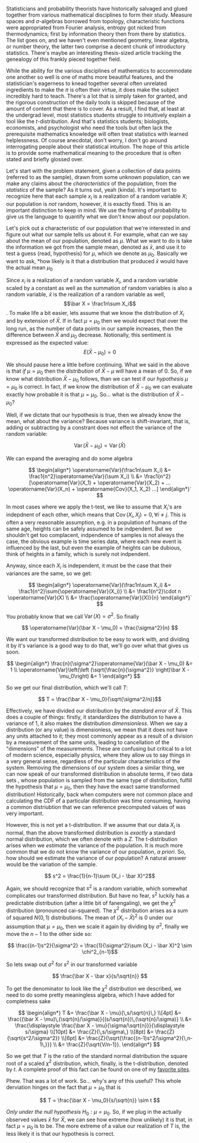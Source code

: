 Statisticians and probability theorists have historically salvaged and glued
together from various mathematical disciplines to form their
study. Measure spaces and $\sigma$-algebras borrowed from topology,
characteristic functions were appropriated from Fourier analysis, entropy
got nicked from thermodynamics; first by information theory then from
there by statistics. The list goes on, and we haven't even mentioned
geometry, linear algebra, or number theory, the latter two comprise
a decent chunk of introductory statistics. There's maybe an interesting
thesis-sized article tracking the genealogy of this frankly pieced
together field. 

While the ability for the various disciplines of mathematics to accommodate
one another so well is one of maths more beautiful features, and the
statistician's eagerness to knead together several often unrelated
ingredients to make the $\pi$ is often their virtue, it does make the
subject incredibly hard to teach. There's a lot that is simply taken for
granted, and the rigorous construction of the daily tools is skipped
because of the amount of content that there is to cover. As a result,
I find that, at least at the undergrad level, most statistics students
struggle to intuitively explain a tool like the $t$-distribution. And
that's statistics students; biologists, economists, and psychologist who
need the tools but often lack the prerequisite mathematics knowledge will
often treat statistics with learned helplessness. Of course
anecdotal, don't worry, I don't go around interrogating people about their
statistical intuition. The hope of this article is to provide some
mathematical meaning to the procedure that is often stated and briefly
glossed over.

Let's start with the problem statement, given a collection of data points
(referred to as the sample), drawn from some unknown population, can we
make any claims about the *characteristics* of the population, from the
*statistics* of the sample? As it turns out, yeah (kinda). It's important
to recognize here that each sample $x_i$ is a realization of a random
variable $X$; our population is *not* random, however, it is exactly
fixed. This is an important distinction to keep in mind. We use the
framing of probability to give us the language to quantify what we don't
know about our population.

Let's pick out a characteristic of our population that we're interested in
and figure out what our sample tells us about it. For example, what can we
say about the mean of our population, denoted as $\mu$. What we want to do
is take the information we got from the sample mean, denoted as $\bar x$,
and use it to test a guess (read, hypothesis) for $\mu$, which we denote
as $\mu_0$. Basically we want to ask, *how likely is it that
a distribution that produced $\bar x$ would have the actual mean $\mu_0$

Since $x_i$ is a realization of a random variable $X_i$, and a random
variable scaled by a constant as well as the summation of random variables
is also a random variable, $\bar x$ is the realization of a random
variable as well, $$\bar X = \frac1n\sum X_i$$. To make life a bit easier,
lets assume that we know the distribution of $X_i$ and by extension of
$\bar X$. If in fact $\mu = \mu_0$ then we would expect that over the long
run, as the number of data points in our sample increases, then the
difference between $\bar X$ and $\mu_0$ decrease. Notionally, this
sentiment is expressed as the expected value: $$E(\bar X - \mu_0) = 0$$ 

We should pause here a little before continuing. What we said in the above
is that *if* $\mu = \mu_0$ then the *distribution* of $\bar X - \mu$ will
have a mean of $0$. So, if we know what distribution $\bar X - \mu_0$
follows, than we can test if our *hypothesis* $\mu = \mu_0$ is correct. In
fact, if we know the distribution of $\bar X - \mu_0$ we can evaluate
exactly how probable it is that $\mu = \mu_0$. So... what is the
distribution of $\bar X - \mu_0$?

Well, if we dictate that our hypothesis is true, then we already know the
mean, what about the variance? Because variance is shift-invariant, that
is, adding or subtracting by a constrant does not effect the variance of
the random variable:

$$ \operatorname{Var}(\bar X - \mu_0) = \operatorname{Var}(\bar X)  $$ 

We can expand the averaging and do some algebra

$$ 
\begin{align*} 
\operatorname{Var}(\frac1n\sum X_i) &= \frac1{n^2}\operatorname{Var}(\sum X_i) \\
&= \frac1{n^2}[\operatorname{Var}(X_1) + \operatorname{Var}(X_2) + ... \operatorname{Var}(X_n) + \operatorname{Cov}(X_1, X_2) ...]
\end{align*}`
$$

In most cases where we apply the t-test, we like to assume that $X_i$'s
are indepdnent of each other, which means that $\operatorname{Cov}(X_i,
X_j) = 0, \forall i \ne j$. This is often a very reasonable assumption,
e.g. in a population of humans of the same age, heights can be safely
assumed to be indpendent. But we shouldn't get too complacent, indpendence
of samples is not always the case, the obvious example is time series
data, where each new event is influenced by the last, but even the example
of heights can be dubious, think of heights in a family, which is surely
not indpendent.


Anyway, since each $X_i$ is independent, it must be the case that their variances are the same, so we get:

$$ 
\begin{align*} 
\operatorname{Var}(\frac1n\sum X_i) &= \frac1{n^2}\sum{\operatorname{Var}(X_i)} \\
&= \frac1{n^2}\cdot n \operatorname{Var}(X) \\
&= \frac{\operatorname{Var}(X)}{n}
\end{align*}`
$$

You probably know that we call $\operatorname{Var}(X) = \sigma^2$. So finally

$$ \operatorname{Var}(\bar X - \mu_0) = \frac{\sigma^2}{n} $$

We want our transformed distribution to be easy to work with, and dividing it by it's variance is a good way to do that, we'll go over what that gives us soon. 

$$ \begin{align*} \frac{n}{\sigma^2}\operatorname{Var}(\bar X - \mu_0) &=
1 \\ \operatorname{Var}\left(\left (\sqrt{\frac{n}{\sigma^2}} \right)\bar
X - \mu_0\right) &= 1 \end{align*} $$ 

So we get our final distribution, which we'll call $T$: 

$$ T = \frac{\bar X - \mu_0}{\sqrt{\sigma^2/n}}$$

Effectively, we have divided our distribution by the *standard error* of
$\bar X$. This does a couple of things: firstly, it standardizes the
distribution to have a variance of $1$, it also makes the distribution
*dimensionless*. When we say a distribution (or any value) is
dimensionless, we mean that it does not have any units attached to it;
they most commonly appear as a result of a division by a measurement of
the same units, leading to cancellation of the "dimensions" of the
measurements. These are confusing but critical to a lot of modern science,
especially physics, where they allow us to say things in a very general
sense, regardless of the particular characteristics of the system.
Removing the dimensions of our system does a similar thing, we can now
speak of our transformed distribution in absolute terms, if two data sets
, whose population is sampled from the same type of distribution, fulfill
the hypothesis that $\mu = \mu_0$, then they have the exact same
transformed distribution! Historically, back when computers were not
common place and calculating the CDF of a particular distribution was time
consuming, having a common distriubtion that we can reference precomputed
values of was very important.

However, this is not yet a t-distribution. If we assume that our data
$X_i$ is normal, than the above transformed distribution is *exactly*
a standard normal distribution, which we often denote with a $Z$. The
t-distribution arises when we *estimate* the variance of the population.
It is much more common that we do not know the variance of our population,
*a priori*. So, how should we estimate the variance of our population?
A natural answer would be the variation of the sample.

$$ s^2 = \frac{1}{n-1}\sum (X_i - \bar X)^2$$

Again, we should recognize that $s^2$ is a random variable, which somewhat
complicates our transformed distribution. But have no fear, $s^2$ luckily
has a predictable distribution (after a little bit of fanengaling), we get
the $\chi^2$ distribution (pronounced cai-squared). The $\chi^2$
distribution arises as a sum of squared $N(0,1)$ distributions. The mean
of $(X_i - \bar X)^2$ is $0$ under our assumption that $\mu = \mu_0$, then
we scale it again by dividing by $\sigma^2$, finally we move the $n -1$ to
the other side so: 

$$ \frac{(n-1)s^2}{\sigma^2} = \frac{1}{\sigma^2}\sum (X_i - \bar X)^2
\sim \chi^2_{n-1}$$

So lets swap out $\sigma^2$ for $s^2$ in our transformed variable

$$ \frac{\bar X - \bar x}{s/\sqrt{n}} $$

To get the denominator to look like the $\chi^2$ distribution we
described, we need to do some pretty meaningless algebra, which I have
added for completness sake 

$$
\begin{align*}
T
  &= \frac{\bar X - \mu}{\,s/\sqrt{n}\,} \\[4pt] &= \frac{(\bar
  X - \mu)\,(\sqrt{n}/\sigma)}{(s/\sqrt{n})\,(\sqrt{n}/\sigma)} \\ &=
  \frac{\displaystyle \frac{\bar X - \mu}{\sigma/\sqrt{n}}}{\displaystyle
  s/\sigma} \\[10pt] &= \frac{Z}{\,s/\sigma\,} \\[8pt] &=
  \frac{Z}{\sqrt{s^2/\sigma^2}} \\[6pt] &=
  \frac{Z}{\sqrt{\frac{(n-1)s^2/\sigma^2}{\,n-1\,}}}  \\ &=
  \frac{Z}{\sqrt{V/n-1}}. \end{align*} $$

So we get that $T$ is the ratio of the standard normal distribution the
square root of a scaled $\chi^2$ distribution, which, finally, is the
t-distribution, denoted by $t$. A complete proof of this fact can be found on one of my
[favorite sites](https://statproofbook.github.io/P/t-pdf.html).

Phew. That was a lot of work. So... why's any of this useful? This whole
derviation hinges on the fact that $\mu = \mu_0$ that is

$$ T = \frac{\bar X - \mu_0}{s/\sqrt{n}} \sim t $$

*Only under the null hypothesis* $H_0: \mu = \mu_0$. So, if we plug in the
actually observed values $\bar x$ for $\bar X$, we can see how extreme
(how unlikely) it is that, in fact $\mu = \mu_0$ is to be. The more
extreme of a value our realization of $T$ is, the less likely it is that
our hypothesis is correct.
